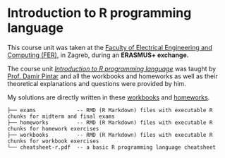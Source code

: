 # Introduction to R programming language

This course unit was taken at the [Faculty of Electrical Engineering and Computing (FER)](https://www.fer.unizg.hr/en), in Zagreb, during an **ERASMUS+ exchange.**

The course unit [*Introduction to R programming language*](https://www.fer.unizg.hr/en/course/itrpl) was taught by [Prof. Damir Pintar](https://www.fer.unizg.hr/damir.pintar) and all the workbooks and homeworks as well as their theoretical explanations and questions were provided by him.

My solutions are directly written in these [workbooks](workbooks/) and [homeworks](homeworks/).

```
├── exams             -- RMD (R Markdown) files with executable R chunks for midterm and final exams
├── homeworks         -- RMD (R Markdown) files with executable R chunks for homework exercises
├── workbooks         -- RMD (R Markdown) files with executable R chunks for workbook exercises
└── cheatsheet-r.pdf  -- a basic R programming language cheatsheet
```

